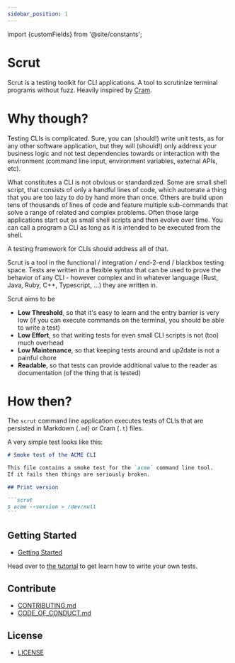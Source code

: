 ```yaml
---
sidebar_position: 1
---
```



import {customFields} from '@site/constants';


# Scrut

Scrut is a testing toolkit for CLI applications. A tool to scrutinize terminal programs without fuzz. Heavily inspired by [Cram](https://github.com/brodie/cram).

# Why though?

Testing CLIs is complicated. Sure, you can (should!) write unit tests, as for any other software application, but they will (should!) only address your business logic and not test dependencies towards or interaction with the environment (command line input, environment variables, external APIs, etc).

What constitutes a CLI is not obvious or standardized. Some are small shell script, that consists of only a handful lines of code, which automate a thing that you are too lazy to do by hand more than once. Others are build upon tens of thousands of lines of code and feature multiple sub-commands that solve a range of related and complex problems. Often those large applications start out as small shell scripts and then evolve over time. You can call a program a CLI as long as it is intended to be executed from the shell.

A testing framework for CLIs should address all of that.

Scrut is a tool in the functional / integration / end-2-end / blackbox testing space. Tests are written in a flexible syntax that can be used to prove the behavior of any CLI - however complex and in whatever language (Rust, Java, Ruby, C++, Typescript, ...) they are written in.

Scrut aims to be

- **Low Threshold**, so that it's easy to learn and the entry barrier is very low (if you can execute commands on the terminal, you should be able to write a test)
- **Low Effort**, so that writing tests for even small CLI scripts is not (too) much overhead
- **Low Maintenance**, so that keeping tests around and up2date is not a painful chore
- **Readable**, so that tests can provide additional value to the reader as documentation (of the thing that is tested)

# How then?

The `scrut` command line application executes tests of CLIs that are persisted in Markdown (`.md`) or Cram (`.t`) files.

A very simple test looks like this:

````markdown
# Smoke test of the ACME CLI

This file contains a smoke test for the `acme` command line tool.
If it fails then things are seriously broken.

## Print version

```scrut
$ acme --version > /dev/null
```
````


<FbInternalOnly>

## Getting Started

- [Getting Started](fb/)


</FbInternalOnly>

<OssOnly>

Head over to [the tutorial](tutorial.md) to get learn how to write your own tests.

## Contribute

<ul>
    <li>
        <a href={ customFields.ossRepoUrl + "/blob/main/CONTRIBUTING.md" }>CONTRIBUTING.md</a>
    </li>
    <li>
        <a href={ customFields.ossRepoUrl + "/blob/main/CODE_OF_CONDUCT.md" }>CODE_OF_CONDUCT.md</a>
    </li>
</ul>

## License

<ul>
    <li>
        <a href={ customFields.ossRepoUrl + "/blob/main/LICENSE" }>LICENSE</a>
    </li>
</ul>

</OssOnly>
